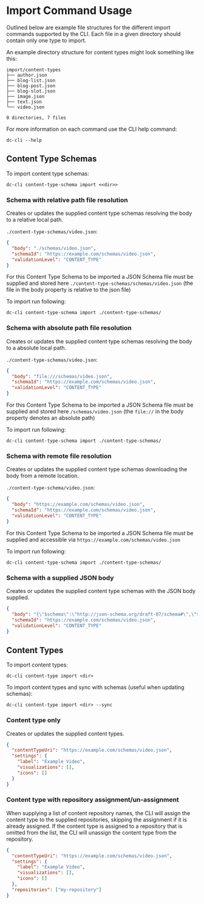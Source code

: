 # Import Command Usage

Outlined below are example file structures for the different import commands supported by the CLI.
Each file in a given directory should contain only one type to import.

An example directory structure for content types might look something like this:

```commandline
import/content-types
├── author.json
├── blog-list.json
├── blog-post.json
├── blog-slot.json
├── image.json
├── text.json
└── video.json

0 directories, 7 files
```

For more information on each command use the CLI help command:

```commandline
dc-cli --help
```

## Content Type Schemas

To import content type schemas:

`dc-cli content-type-schema import <<dir>>`

### Schema with relative path file resolution

Creates or updates the supplied content type schemas resolving the body to a relative local path.

`./content-type-schemas/video.json`:
```json
{
  "body": "./schemas/video.json",
  "schemaId": "https://example.com/schemas/video.json",
  "validationLevel": "CONTENT_TYPE"
}
```

For this Content Type Schema to be imported a JSON Schema file must be supplied and stored here  `./content-type-schemas/schemas/video.json` (the file in the body property is relative to the json file)

To import run following:

`dc-cli content-type-schema import ./content-type-schemas/`

### Schema with absolute path file resolution

Creates or updates the supplied content type schemas resolving the body to a absolute local path.

`./content-type-schemas/video.json`:
```json
{
  "body": "file:///schemas/video.json",
  "schemaId": "https://example.com/schemas/video.json",
  "validationLevel": "CONTENT_TYPE"
}
```

For this Content Type Schema to be imported a JSON Schema file must be supplied and stored here  `/schemas/video.json` (the `file://` in the body property denotes an absolute path)

To import run following:

`dc-cli content-type-schema import ./content-type-schemas/`

### Schema with remote file resolution

Creates or updates the supplied content type schemas downloading the body from a remote location.

`./content-type-schema/video.json`:
```json
{
  "body": "https://example.com/schemas/video.json",
  "schemaId": "https://example.com/schemas/video.json",
  "validationLevel": "CONTENT_TYPE"
}
```

For this Content Type Schema to be imported a JSON Schema file must be supplied and accessible via `https://example.com/schemas/video.json` 

To import run following:

`dc-cli content-type-schema import ./content-type-schemas/`


### Schema with a supplied JSON body

Creates or updates the supplied content type schemas with the JSON body supplied.

```json
{
  "body": "{\"$schema\":\"http://json-schema.org/draft-07/schema#\",\"$id\":\"https://example.com/schemas/video.json\",\"title\":\"Video\",\"description\":\"Video schema\",\"allOf\":[{\"$ref\":\"http://example.com/content\"}],\"type\":\"object\",\"properties\":{\"video\":{\"title\":\"Video\",\"type\":\"object\",\"anyOf\":[{\"$ref\":\"http://example.com/definitions/video-link\"}]}},\"propertyOrder\":[\"video\"],\"required\":[\"video\"]}",
  "schemaId": "https://example.com/schemas/video.json",
  "validationLevel": "CONTENT_TYPE"
}
```

## Content Types

To import content types:

`dc-cli content-type import <dir>`

To import content types and sync with schemas (useful when updating schemas):

`dc-cli content-type import <dir> --sync`

### Content type only

Creates or updates the supplied content types.

```json
{
  "contentTypeUri": "https://example.com/schemas/video.json",
  "settings": {
    "label": "Example Video",
    "visualizations": [],
    "icons": []
  }
}
```

### Content type with repository assignment/un-assignment

When supplying a list of content repository names, the CLI will assign the content type to the supplied repositories,
skipping the assignment if it is already assigned. If the content type is assigned to a repository that is omitted from the list,
the CLI will unassign the content type from the repository.

```json
{
  "contentTypeUri": "https://example.com/schemas/video.json",
  "settings": {
    "label": "Example Video",
    "visualizations": [],
    "icons": []
  },
  "repositories": ["my-repository"]
}
```
